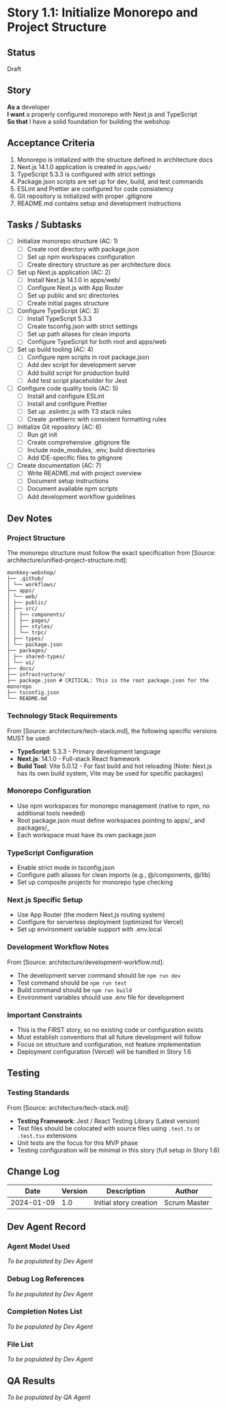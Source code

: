 # Story 1.1: Initialize Monorepo and Project Structure

## Status

Draft

## Story

**As a** developer  
**I want** a properly configured monorepo with Next.js and TypeScript  
**So that** I have a solid foundation for building the webshop

## Acceptance Criteria

1. Monorepo is initialized with the structure defined in architecture docs
2. Next.js 14.1.0 application is created in `apps/web/`
3. TypeScript 5.3.3 is configured with strict settings
4. Package.json scripts are set up for dev, build, and test commands
5. ESLint and Prettier are configured for code consistency
6. Git repository is initialized with proper .gitignore
7. README.md contains setup and development instructions

## Tasks / Subtasks

- [ ] Initialize monorepo structure (AC: 1)
  - [ ] Create root directory with package.json
  - [ ] Set up npm workspaces configuration
  - [ ] Create directory structure as per architecture docs
- [ ] Set up Next.js application (AC: 2)
  - [ ] Install Next.js 14.1.0 in apps/web/
  - [ ] Configure Next.js with App Router
  - [ ] Set up public and src directories
  - [ ] Create initial pages structure
- [ ] Configure TypeScript (AC: 3)
  - [ ] Install TypeScript 5.3.3
  - [ ] Create tsconfig.json with strict settings
  - [ ] Set up path aliases for clean imports
  - [ ] Configure TypeScript for both root and apps/web
- [ ] Set up build tooling (AC: 4)
  - [ ] Configure npm scripts in root package.json
  - [ ] Add dev script for development server
  - [ ] Add build script for production build
  - [ ] Add test script placeholder for Jest
- [ ] Configure code quality tools (AC: 5)
  - [ ] Install and configure ESLint
  - [ ] Install and configure Prettier
  - [ ] Set up .eslintrc.js with T3 stack rules
  - [ ] Create .prettierrc with consistent formatting rules
- [ ] Initialize Git repository (AC: 6)
  - [ ] Run git init
  - [ ] Create comprehensive .gitignore file
  - [ ] Include node_modules, .env, build directories
  - [ ] Add IDE-specific files to gitignore
- [ ] Create documentation (AC: 7)
  - [ ] Write README.md with project overview
  - [ ] Document setup instructions
  - [ ] Document available npm scripts
  - [ ] Add development workflow guidelines

## Dev Notes

### Project Structure

The monorepo structure must follow the exact specification from [Source: architecture/unified-project-structure.md]:

```
monkkey-webshop/
├── .github/
│ └── workflows/
├── apps/
│ └── web/
│ ├── public/
│ ├── src/
│ │ ├── components/
│ │ ├── pages/
│ │ ├── styles/
│ │ └── trpc/
│ ├── types/
│ └── package.json
├── packages/
│ ├── shared-types/
│ └── ui/
├── docs/
├── infrastructure/
├── package.json # CRITICAL: This is the root package.json for the monorepo
├── tsconfig.json
└── README.md
```

### Technology Stack Requirements

From [Source: architecture/tech-stack.md], the following specific versions MUST be used:

- **TypeScript**: 5.3.3 - Primary development language
- **Next.js**: 14.1.0 - Full-stack React framework
- **Build Tool**: Vite 5.0.12 - For fast build and hot reloading (Note: Next.js has its own build system, Vite may be used for specific packages)

### Monorepo Configuration

- Use npm workspaces for monorepo management (native to npm, no additional tools needed)
- Root package.json must define workspaces pointing to apps/_ and packages/_
- Each workspace must have its own package.json

### TypeScript Configuration

- Enable strict mode in tsconfig.json
- Configure path aliases for clean imports (e.g., @/components, @/lib)
- Set up composite projects for monorepo type checking

### Next.js Specific Setup

- Use App Router (the modern Next.js routing system)
- Configure for serverless deployment (optimized for Vercel)
- Set up environment variable support with .env.local

### Development Workflow Notes

From [Source: architecture/development-workflow.md]:

- The development server command should be `npm run dev`
- Test command should be `npm run test`
- Build command should be `npm run build`
- Environment variables should use .env file for development

### Important Constraints

- This is the FIRST story, so no existing code or configuration exists
- Must establish conventions that all future development will follow
- Focus on structure and configuration, not feature implementation
- Deployment configuration (Vercel) will be handled in Story 1.6

## Testing

### Testing Standards

From [Source: architecture/tech-stack.md]:

- **Testing Framework**: Jest / React Testing Library (Latest version)
- Test files should be colocated with source files using `.test.ts` or `.test.tsx` extensions
- Unit tests are the focus for this MVP phase
- Testing configuration will be minimal in this story (full setup in Story 1.6)

## Change Log

| Date       | Version | Description            | Author       |
| ---------- | ------- | ---------------------- | ------------ |
| 2024-01-09 | 1.0     | Initial story creation | Scrum Master |

## Dev Agent Record

### Agent Model Used

_To be populated by Dev Agent_

### Debug Log References

_To be populated by Dev Agent_

### Completion Notes List

_To be populated by Dev Agent_

### File List

_To be populated by Dev Agent_

## QA Results

_To be populated by QA Agent_
